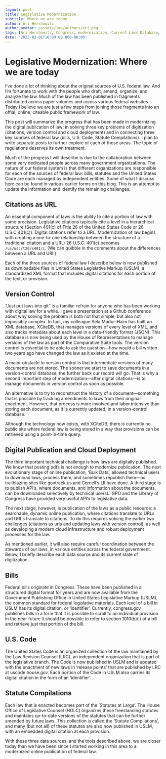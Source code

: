 ```yaml
---
layout: post
title: Legislative Modernization
subtitle: Where we are today
author: Ari Hershowitz
author_avatar: /assets/img/authors/ari.png
tags: [Ari Hershowitz, Congress, modernization, Current Laws Database, U.S. Code, Statute Compilations, XCiteDB]
date: '2023-03-01T16:00:00.000-00:00'
---
```

# Legislative Modernization: Where we are today

I’ve done a lot of thinking about the original sources of U.S. federal law. And I’m fortunate to work with the people who draft, amend, organize, and analyze the law. Much of the law has been published in fragments distributed across paper volumes and across various federal websites. Today I believe we are just a few steps from joining those fragments into an offial, online, citeable public framework of law.

This post will summarize the progress that has been made in modernizing the digital publication of law: in solving three key problems of digitization (citations, version control and cloud deployment) and in connecting three key sources of federal law (bills, U.S. Code, Statute Compilations). I plan to write separate posts to further explore of each of those areas. The topic of regulations deserves its own treatment.

Much of the progress I will describe is due to the collaboration between some very dedicated people across many government organizations. The nature of our federal system is that different organizations are responsible for each of the sources of federal law: bills, statutes and the United States Code are each managed by independent entities. Some of what I discuss here can be found in various earlier forms on this blog. This is an attempt to update the information and identify the remaining challenges.

## Citations as URL

An essential component of laws is the ability to cite a portion of law with some precision. Legislative citations typically cite a level in a hierarchical structure (Section 401(c) of Title 26 of the United States Code or 26 U.S.C.401(c)). Digital citations refer to a URL. Modernization of law begins with creating a one-to-one relationship between the structure of a traditional citation and a URL: 26 U.S.C. 401(c) becomes `/us/usc/t26/s401/c`. (We can quibble in the comments about the differences between a URL and URI.)

Each of the three sources of federal law I describe below is now published as downloadable files in United States Legislative Markup (USLM), a standardized XML format that includes digital citations for each portion of the text, or provision. 

## Version Control

“Just put laws into git” is a familiar refrain for anyone who has been working with digital law for a while. I gave a presentation at a Github conference about why solving the problem is both not that simple, but also not impossibly complex. In fact, my colleague Sela Mador-Haim has built an XML database, XCiteDB, that manages versions of every level of XML, and also tracks metadata about each level in a data-friendly format (JSON). This database is now being used by the House of Representatives to manage versions of the law as part of the Comparative Suite tools. The version control is essential to be able to ask the question—how would a bill written two years ago have changed the law as it existed at the time.

A major obstacle to version control is that intermediate versions of many documents are not stored. The sooner we start to save documents in a version-control database, the further back our record will go. That is why a second important step of modernization—after digital citations—is to manage documents in version control as soon as possible. 

An alternative is to try to reconstruct the history of a document—something that is possible by tracking amendments to laws from their original enactment. However, that process is more involved and labor intensive than storing each document, as it is currently updated, in a version-control database.

Although the technology now exists, with XCiteDB, there is currently no public site where federal law is being stored in a way that provisions can be retrieved using a point-in-time query.

## Digital Publication and Cloud Deployment

The third important technical challenge is how laws are digitally published. We know that posting pdfs is not enough to modernize publication. The next evolutionary stage of online publication, ‘Bulk Data’, allowed technical users to download laws, process them, and sometimes republish them—as trailblazing sites like govtrack.us and Cornell’s LII have done. A third stage is to publish API’s, where documents, and information about the documents, can be downloaded selectively by technical usersL. GPO and the Library of Congress have provided very useful API’s to legislative data.

The next stage, however, is publication of the laws as a public resource: a searchable, dynamic online publication, where citations translate to URLs and URLs translate to citations. To do this requires solving the earlier two challenges (citations as urls and updating laws with version control), as well as developing a modern cloud infrastructure and robust deployment processes for the law. 

As mentioned earlier, it will also require careful coordination between the stewards of our laws, in various entities across the federal government. Below, I briefly describe each data source and its current state of digitization.

## Bills

Federal bills originate in Congress. These have been published in a structured digital format for years and are now available from the Government Publishing Office in United States Legislative Markup (USLM), the common standard for federal legislative materials. Each level of a bill in USLM has its digital citation, or ‘identifier’. Currently, congress.gov publishes bills in a form that it is possible to scroll to an individual provision. In the near future it should be possible to refer to section 1010(b)(i) of a bill and retrieve just that portion of the bill.

## U.S. Code

The United States Code is an organized collection of the law maintained by the Law Revision Counsel (LRC), an independent organization that is part of the legislative branch. The Code is now published in USLM and is updated with the enactment of new laws in ‘release points’ that are published by LRC at uscode.house.gov. Each portion of the Code in USLM also carries its digital citation in the form of an ‘identifier’.

## Statute Compilations

Each law that is enacted becomes part of the ‘Statutes at Large’. The House Office of Legislative Counsel (HOLC) organizes these freestanding statutes and maintains up-to-date versions of the statutes that can be further amended by future laws. This collection is called the ‘Statute Compilations’, and many (but not all) of these statutes are also now published in USLM, with an embedded digital citation at each provision.

With these three data sources, and the tools described above, we are closer today than we have been since I started working in this area to a modernized online publication of federal law.
